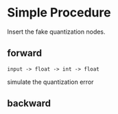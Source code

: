 # Simple Procedure

Insert the fake quantization nodes.

## forward

	input -> float -> int -> float
simulate the quantization error
## backward
